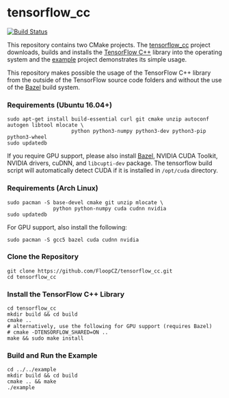 # tensorflow_cc
[![Build Status](http://plum.floop.cz:8080/buildStatus/icon?job=tensorflow_cc)](http://plum.floop.cz:8080/job/tensorflow_cc/)

This repository contains two CMake projects. The [tensorflow_cc](tensorflow_cc) project downloads, builds and installs the [TensorFlow C++](https://www.tensorflow.org/api_docs/cc/) library into the operating system and the [example](example) project demonstrates its simple usage.

This repository makes possible the usage of the TensorFlow C++ library from the outside of the TensorFlow source code folders and without the use of the [Bazel](https://bazel.build/) build system.

### Requirements (Ubuntu 16.04+)
```
sudo apt-get install build-essential curl git cmake unzip autoconf autogen libtool mlocate \
                     python python3-numpy python3-dev python3-pip python3-wheel
sudo updatedb
```

If you require GPU support, please also install [Bazel](https://bazel.build/), NVIDIA CUDA Toolkit, NVIDIA drivers, cuDNN, and `libcupti-dev` package. The tensorflow build script will automatically detect CUDA if it is installed in `/opt/cuda` directory.

### Requirements (Arch Linux)
```
sudo pacman -S base-devel cmake git unzip mlocate \
               python python-numpy cuda cudnn nvidia
sudo updatedb
```

For GPU support, also install the following:

```
sudo pacman -S gcc5 bazel cuda cudnn nvidia
```

### Clone the Repository
```
git clone https://github.com/FloopCZ/tensorflow_cc.git
cd tensorflow_cc
```

### Install the TensorFlow C++ Library
```
cd tensorflow_cc
mkdir build && cd build
cmake ..
# alternatively, use the following for GPU support (requires Bazel)
# cmake -DTENSORFLOW_SHARED=ON ..
make && sudo make install
```

### Build and Run the Example
```
cd ../../example
mkdir build && cd build
cmake .. && make
./example 
```
